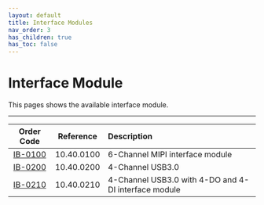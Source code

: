 ```yaml
---
layout: default
title: Interface Modules
nav_order: 3
has_children: true
has_toc: false
---
```


# Interface Module
This pages shows the available interface module.

---

| Order Code              | Reference  | Description                                                |
|:-----------------------:|:----------:|:-----------------------------------------------------------|
| [IB-0100](IB-0100.html) | 10.40.0100 | 6-Channel MIPI interface module                            |
| [IB-0200](IB-0200.html) | 10.40.0200 | 4-Channel USB3.0                                           |
| [IB-0210](IB-0210.html)  | 10.40.0210 | 4-Channel USB3.0 with 4-DO and 4-DI interface module       |